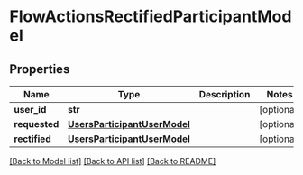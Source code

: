# FlowActionsRectifiedParticipantModel

## Properties
Name | Type | Description | Notes
------------ | ------------- | ------------- | -------------
**user_id** | **str** |  | [optional] 
**requested** | [**UsersParticipantUserModel**](UsersParticipantUserModel.md) |  | [optional] 
**rectified** | [**UsersParticipantUserModel**](UsersParticipantUserModel.md) |  | [optional] 

[[Back to Model list]](../README.md#documentation-for-models) [[Back to API list]](../README.md#documentation-for-api-endpoints) [[Back to README]](../README.md)

